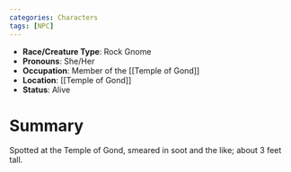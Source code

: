 ```yaml
---
categories: Characters
tags: [NPC]
---
```

- **Race/Creature Type**: Rock Gnome
- **Pronouns**:  She/Her
- **Occupation**: Member of the [[Temple of Gond]]
- **Location**: [[Temple of Gond]]
- **Status**: Alive

# Summary
Spotted at the Temple of Gond, smeared in soot and the like; about 3 feet tall.